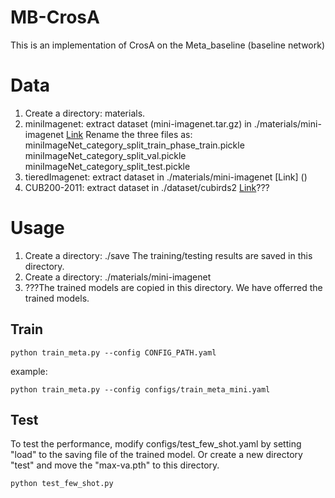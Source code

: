 # MB-CrosA
This is an implementation of CrosA on the Meta_baseline (baseline network)

# Data
1. Create a directory: materials. 
2. miniImagenet: extract dataset (mini-imagenet.tar.gz) in ./materials/mini-imagenet  [Link](https://drive.google.com/file/d/16V_ZlkW4SsnNDtnGmaBRq2OoPmUOc5mY/view?pli=1)
         Rename the three files as:
           miniImageNet_category_split_train_phase_train.pickle
           miniImageNet_category_split_val.pickle
           miniImageNet_category_split_test.pickle
4. tieredImagenet: extract dataset in ./materials/mini-imagenet  [Link] ()
5. CUB200-2011: extract dataset in ./dataset/cubirds2  [Link](https://drive.google.com/file/d/1hbzc_P1FuxMkcabkgn9ZKinBwW683j45/view)???

# Usage
1. Create a directory: ./save The training/testing results are saved in this directory.
2. Create a directory: ./materials/mini-imagenet
3. ???The trained models are copied in this directory. We have offerred the trained models.
## Train
```
python train_meta.py --config CONFIG_PATH.yaml
```
example:
```
python train_meta.py --config configs/train_meta_mini.yaml
```

## Test
To test the performance, modify configs/test_few_shot.yaml by setting "load" to the saving file of the trained model. Or create a new directory "test" and move the "max-va.pth" to this directory.
```
python test_few_shot.py
```
